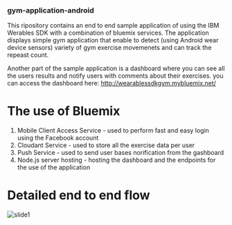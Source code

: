 ### gym-application-android
This ripository contains an end to end sample application of using the IBM Werables SDK with a combination of bluemix services.
The application displays simple gym application that enable to detect (using Android wear device sensors) 
variety of gym exercise movemenets and can track the repeast count.

Another part of the sample application is a dashboard where you can see all the users results and notify users with comments about
their exercises. you can access the dashboard here: http://wearablessdkgym.mybluemix.net/

# The use of Bluemix
1. Mobile Client Access Service - used to perform fast and easy login using the Facebook account
2. Cloudant Service - used to store all the exercise data per user
3. Push Service - used to send user bases norification from the gashboard
4. Node.js server hosting - hosting the dashboard and the endpoints for the use of the application


# Detailed end to end flow
![slide1](https://cloud.githubusercontent.com/assets/13234255/16177453/76944e48-3636-11e6-992f-ce5b8b7b2f82.png)
